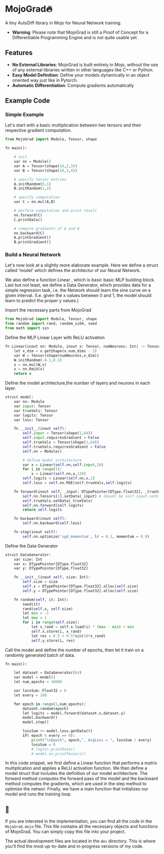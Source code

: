 # MojoGrad🔥

A tiny AutoDiff library in Mojo for Neural Network training.

- **Warning**: Please note that MojoGrad is still a Proof of Concept for a Differentiable Programming Engine and is not quite usable yet.

## Features

- **No External Libraries**: MojoGrad is built entirely in Mojo, without the use of any external libraries written in other languages like C++ or Python.
- **Easy Model Definition**: Define your models dynamically in an object oriented way just like in Pytorch.
- **Automatic Differentiation**: Compute gradients automatically

## Example Code

### Simple Example

Let's start with a basic multiplication between two tensors and their respective gradient computation.

```python
from MojoGrad import Module, Tensor, shape

fn main():

    # init
    var nn = Module()
    var A = Tensor(shape(16,2,3))
    var B = Tensor(shape(16,3,4))

    # specify tensor entries
    A.initRandom(0,1)
    B.initRandom(1,2)

    # specify computation
    var C = nn.mul(A,B)

    # perform computation and print result
    nn.forward(C)
    C.printData()

    # compute gradients of A and B
    nn.backward(C)
    A.printGradient()
    B.printGradient()
```

### Build a Neural Network

Let's now look at a slightly more elaborate example. Here we define a struct called 'model' which defines the architectur of our Neural Network.

We also define a function Linear , which is basic basic MLP building block. Last but not least, we define a Data Generator, which provides data for a simple regression task, i.e. the Network should learn the sine curve on a given interval. (I.e. given the x values between 0 and 1, the model should learn to predict the proper y values.)

Import the necessary parts from MojoGrad

```python
from MojoGrad import Module, Tensor, shape
from random import rand, random_si64, seed
from math import sin
```

Define the MLP Linear Layer with ReLU activation

```python
fn Linear(inout nn: Module, inout x: Tensor, numNeurons: Int) -> Tensor:
    let x_dim = x.getShape(x.num_dims - 2)
    var W = Tensor(shape(numNeurons,x_dim))
    W.initRandom(-0.1,0.1)
    x = nn.mul(W,x)
    x = nn.ReLU(x)
    return x
```

Define the model architecture,the number of layers and neurons in each layer.

```python
struct model:
    var nn: Module
    var input: Tensor
    var trueVals: Tensor
    var logits: Tensor
    var loss: Tensor

    fn __init__(inout self):
        self.input = Tensor(shape(1,64))
        self.input.requiresGradient = False
        self.trueVals = Tensor(shape(1,64))
        self.trueVals.requiresGradient = False
        self.nn = Module()

        # define model architecture
        var x = Linear(self.nn,self.input,16)
        for i in range(1):
            x = Linear(self.nn,x,128)
        self.logits = Linear(self.nn,x,1)
        self.loss = self.nn.MSE(self.trueVals,self.logits)

    fn forward(inout self, _input: DTypePointer[DType.float32], _trueVals: DTypePointer[DType.float32]) -> Tensor:
        self.nn.Tensors[1].setData(_input) # shoudl be self.input.setD... -> this is a bug !!!
        self.trueVals.setData(_trueVals)
        self.nn.forward(self.logits)
        return self.logits

    fn backward(inout self):
        self.nn.backward(self.loss)

    fn step(inout self):
        self.nn.optimize('sgd_momentum', lr = 0.1, momentum = 0.9)

```

Define the Data Generator

```python
struct DataGenerator:
    var size: Int
    var x: DTypePointer[DType.float32]
    var y: DTypePointer[DType.float32]

    fn __init__(inout self, size: Int):
        self.size = size
        self.x = DTypePointer[DType.float32].alloc(self.size)
        self.y = DTypePointer[DType.float32].alloc(self.size)

    fn random(self, it: Int):
        seed(it)
        rand(self.x, self.size)
        let min = -1
        let max = 1
        for i in range(self.size):
            let x_rand = self.x.load(i) * (max - min) + min
            self.x.store(i, x_rand)
            let res = 0.5 + 0.5*sin(10*x_rand)
            self.y.store(i, res)
```

Call the model and define the number of epochs, then let it train on a randomly generated batch of data.

```python
fn main():

    let dataset = DataGenerator(64)
    var model = model()
    let num_epochs = 10000

    var lossSum: Float32 = 0
    let every = 100

    for epoch in range(1,num_epochs):
        dataset.random(epoch)
        let logits = model.forward(dataset.x,dataset.y)
        model.backward()
        model.step()

        lossSum += model.loss.getData(0)
        if( epoch % every == 0):
            print("\nEpoch", epoch,", AvgLoss = ", lossSum / every)
            lossSum = 0
            # logits.printData()
            # model.nn.printTensors()
```

In this code snippet, we first define a Linear function that performs a matrix multiplication and applies a ReLU activation function. We then define a model struct that includes the definition of our model architecture. The forward method computes the forward pass of the model and the backward method computes the gradients, which are used in the step method to optimize the networ. Finally, we have a main function that initializes our model and runs the training loop.

## 🚀

If you are intersted in the implementation, you can find all the code in the `MojoGrad.mojo` file. This file contains all the necessary objects and functions of MojoGrad. You can simply copy this file into your project.

The actual development files are located in the `dev` directory. This is where you'll find the most up-to-date and in-progress versions of my code.
